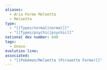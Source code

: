 ```yaml
---
aliases:
  - Aria Forme Meloetta
  - Meloetta
type:
  - "[[Types/normal|normal]]"
  - "[[Types/psychic|psychic]]"
national dex number: 648
tags:
  - Unova
evolution line: 
associated:
  - "[[Pokémon/Meloetta (Pirouette Forme)]]"
---
```

